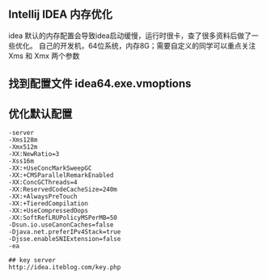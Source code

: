 ## Intellij IDEA  内存优化
idea 默认的内存配置会导致idea启动缓慢，运行时很卡，查了很多资料后做了一些优化。
自己的开发机，64位系统，内存8G；需要自定义的同学可以重点关注Xms 和 Xmx 两个参数

## 找到配置文件 idea64.exe.vmoptions


## 优化默认配置
```
-server
-Xms128m
-Xmx512m
-XX:NewRatio=3
-Xss16m
-XX:+UseConcMarkSweepGC
-XX:+CMSParallelRemarkEnabled
-XX:ConcGCThreads=4
-XX:ReservedCodeCacheSize=240m
-XX:+AlwaysPreTouch
-XX:+TieredCompilation
-XX:+UseCompressedOops
-XX:SoftRefLRUPolicyMSPerMB=50
-Dsun.io.useCanonCaches=false
-Djava.net.preferIPv4Stack=true
-Djsse.enableSNIExtension=false
-ea
```

```
## key server
http://idea.iteblog.com/key.php
```